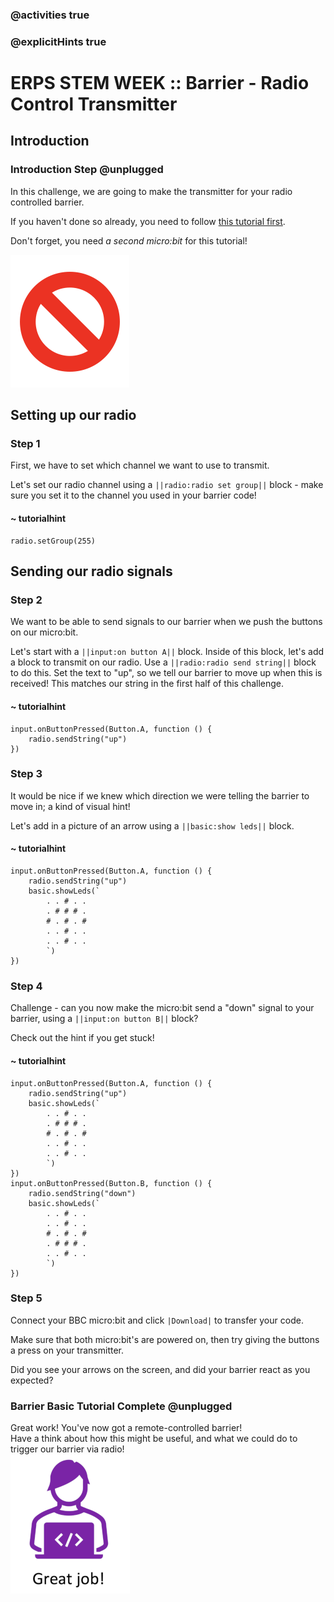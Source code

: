 ### @activities true
### @explicitHints true

# ERPS STEM WEEK :: Barrier - Radio Control Transmitter

## Introduction
### Introduction Step @unplugged
In this challenge, we are going to make the transmitter for your radio controlled barrier.  

If you haven't done so already, you need to follow [this tutorial first](https://makecode.microbit.org/#tutorial:github:niaxotim/erps-barrier-radio-controlled/erps-barrier-radio-controlled-tutorial).  
  
Don't forget, you need *a second micro:bit* for this tutorial!  
  
![Radio barrier](https://raw.githubusercontent.com/niaxotim/erps-barrier-radio-controlled-sender/master/assets/no_entry.png)

## Setting up our radio
### Step 1
First, we have to set which channel we want to use to transmit.  

Let's set our radio channel using a ``||radio:radio set group||`` block - make sure you set it to the channel you used in your barrier code!  

#### ~ tutorialhint
```blocks
radio.setGroup(255)
```

## Sending our radio signals
### Step 2
We want to be able to send signals to our barrier when we push the buttons on our micro:bit.  

Let's start with a ``||input:on button A||`` block. Inside of this block, let's add a block to transmit
on our radio. Use a ``||radio:radio send string||`` block to do this. Set the text to "up", so we tell our
barrier to move up when this is received! This matches our string in the first half of this challenge.

#### ~ tutorialhint
```blocks
input.onButtonPressed(Button.A, function () {
    radio.sendString("up")
})
```

### Step 3
It would be nice if we knew which direction we were telling the barrier to move in; a kind of visual hint!  

Let's add in a picture of an arrow using a ``||basic:show leds||`` block.

#### ~ tutorialhint
```blocks
input.onButtonPressed(Button.A, function () {
    radio.sendString("up")
    basic.showLeds(`
        . . # . .
        . # # # .
        # . # . #
        . . # . .
        . . # . .
        `)
})
```

### Step 4
Challenge - can you now make the micro:bit send a "down" signal to your barrier, using 
a ``||input:on button B||`` block?  

Check out the hint if you get stuck!

#### ~ tutorialhint
```blocks
input.onButtonPressed(Button.A, function () {
    radio.sendString("up")
    basic.showLeds(`
        . . # . .
        . # # # .
        # . # . #
        . . # . .
        . . # . .
        `)
})
input.onButtonPressed(Button.B, function () {
    radio.sendString("down")
    basic.showLeds(`
        . . # . .
        . . # . .
        # . # . #
        . # # # .
        . . # . .
        `)
})
```


### Step 5
Connect your BBC micro:bit and click ``|Download|`` to transfer your code.  

Make sure that both micro:bit's are powered on, then try giving the buttons a press on your transmitter.  

Did you see your arrows on the screen, and did your barrier react as you expected?

### Barrier Basic Tutorial Complete @unplugged
Great work! You've now got a remote-controlled barrier!    
Have a think about how this might be useful, and what we could do to trigger our barrier via radio!  
![Great job](https://raw.githubusercontent.com/niaxotim/erps-barrier-radio-controlled-sender/master/assets/great_job.png)
